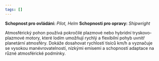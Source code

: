 ```yaml
---
tags: []
---
```

**Schopnost pro ovládání:** *Pilot, Helm*
**Schopnosti pro opravy:**  *Shipwright*

Atmosférický pohon používá pokročilé plazmové nebo hybridní tryskovo-plazmové motory, které lodím umožňují rychlý a flexibilní pohyb uvnitř planetární atmosféry. Dokáže dosahovat rychlostí tisíců km/h a vyznačuje se vysokou manévrovatelností, nízkými emisemi a schopností adaptace na různé atmosférické podmínky.